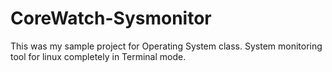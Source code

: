 # CoreWatch-Sysmonitor
This was my sample project for Operating System class. System monitoring tool for linux completely in Terminal mode.
